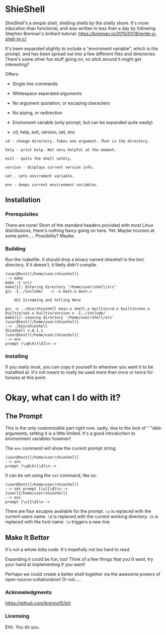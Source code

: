 # ShieShell

ShieShell's a simple shell, shelling shells by the shelly shore.
It's more education than functional, and was written in less than
a day by following Stephen Brennan's brilliant tutorial:
https://brennan.io/2015/01/16/write-a-shell-in-c/

It's been expanded slightly to include a "enviroment variable",
which is the prompt, and has been spread out into a few different
files and directories. There's some other fun stuff going on, so
stick around it might get interesting?

Offers:

* Single line commands

* Whitespace seperated arguments

* No argument quotation, or escaping characters

* No piping, or redirection

* Enviroment variable (only prompt, but can be expanded quite easily)

* cd, help, exit, version, set, env



`cd - change directory. Takes one argument. That is the directory.`

`help - print help. Not very helpful at the moment.`

`exit - quits the shell safely.`

`version - displays current version info.`

`set - sets enviroment variable.`

`env - dumps current environment variables.`

## Installation

### Prerequisites

There are none! Short of the standard headers provided with most Linux
distributions, there's nothing fancy going on here. Yet. Maybe ncurses
at some point..... Possibility? Maybe.

### Building

Run the makefile. It should drop a binary named shieshell in the bin/
directory. If it doesn't, it likely didn't compile.

```
(user@host)[/home/user/shieshell]
--> make
make -C src/
make[1]: Entering directory '/home/user/shell/src'
gcc -I../include/   -c -o main.o main.c

	GCC Screaming and Yelling Here

gcc -o ../bin/shieshell main.o shell.o builtin/cd.o builtin/env.o builtin/set.o builtin/version.o -I../include/
make[1]: Leaving directory '/home/user/shell/src'
(user@host)[/home/user/shieshell]
--> ./bin/shieshell
ShieShell v.0.1.1
(user@host)[/home/user/shieshell]
--> env
prompt (\u@\h)[\d]\n-->
```

### Installing

If you really must, you can copy it yourself to wherever you want  it to be installted at.
It's not meant to really be used more than once or twice for funsies at this point.

# Okay, what can I do with it?

## The Prompt
This is the only customizable part right now.
sadly, due to the lack of " "able arguments, setting it is
a little limited. It's a good introduction to environment
variables however!

The `env` command will show the current prompt string.
```
(user@host)[/home/user/shieshell]
--> env
prompt (\u@\h)[\d]\n-->
```

It can be set using the `set` command, like so.
```
(user@host)[/home/user/shieshell]
--> set prompt [\u]{\d}\n-->
[user]{/home/user/shieshell}
--> env
prompt [\u]{\d}\n-->
```

There are four escapes available for the prompt.
`\u` is replaced with the current users name.
`\d` is replaced with the current working directory.
`\h` is replaced with the host name.
`\n` triggers a new line.

## Make It Better

It's not a whole lotta code. It's hopefully not too hard to read.

Expanding it could be fun, too! Think of a few things that you'd want,
try your hand at implementing if you want!

Perhaps we could create a better shell together via the awesome powers
of open-source collaboration! Or not.....


### Acknowledgments
https://github.com/brenns10/lsh

### Licensing
Ehh. You do you.

